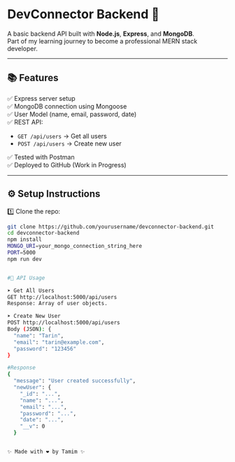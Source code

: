 # DevConnector Backend 🚀

A basic backend API built with **Node.js**, **Express**, and **MongoDB**.  
Part of my learning journey to become a professional MERN stack developer.

---

## 📚 Features

✅ Express server setup  
✅ MongoDB connection using Mongoose  
✅ User Model (name, email, password, date)  
✅ REST API:
- `GET /api/users` → Get all users
- `POST /api/users` → Create new user

✅ Tested with Postman  
✅ Deployed to GitHub (Work in Progress)

---

## ⚙️ Setup Instructions

1️⃣ Clone the repo:

```bash
git clone https://github.com/yourusername/devconnector-backend.git
cd devconnector-backend
npm install
MONGO_URI=your_mongo_connection_string_here
PORT=5000
npm run dev


#🔎 API Usage

➤ Get All Users
GET http://localhost:5000/api/users
Response: Array of user objects.

➤ Create New User
POST http://localhost:5000/api/users
Body (JSON): {
  "name": "Tarin",
  "email": "tarin@example.com",
  "password": "123456"
}

#Response
{
  "message": "User created successfully",
  "newUser": {
    "_id": "...",
    "name": "...",
    "email": "...",
    "password": "...",
    "date": "...",
    "__v": 0
  }


✨ Made with ❤️ by Tamim ✨
